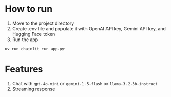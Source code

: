 # How to run
1. Move to the project directory
2. Create .env file and populate it with OpenAI API key, Gemini API key, and Hugging Face token
3. Run the app
```console
uv run chainlit run app.py
```

# Features
1. Chat with `gpt-4o-mini` or `gemini-1.5-flash` or `llama-3.2-3b-instruct`
2. Streaming response